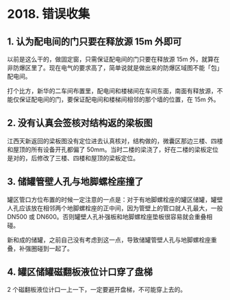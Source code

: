 # 2018. 错误收集

## 1. 认为配电间的门只要在释放源 15m 外即可
以前是这么干的，做固定窗，只需保证配电间的门只要在释放源 15m 外，就算在非防爆区里了。现在电气的要求高了，简单说就是做出来的防爆区域图不能「包」配电间。

打个比方，新华的二车间布置里，配电间和楼梯间在车间东面，南面有释放源，不能仅保证配电间的门，要保证配电间和楼梯间相邻的那个墙的位置，在 15m 外。

## 2. 没有认真会签核对结构返的梁板图
江西天新返回的梁板图没有定位进去认真核对，结构做的，微囊区那边三楼、四楼和屋顶的所有设备开孔都偏了 50mm。当时二楼的梁浇了，好在二楼的梁板定位是对的，后修改了三楼、四楼和屋顶的梁板定位。

## 3. 储罐管壁人孔与地脚螺栓座撞了
罐区管口方位布置的时候一定注意的一点是：对于有地脚螺栓座的罐区储罐，罐壁人孔应该放在相邻两个地脚螺栓座的正中间，因为管壁上的管口就人孔最大，一般 DN500 或 DN600。否则罐壁人孔补强板和地脚螺栓座垫板很容易就会重叠相碰。

新和成的储罐，之前自己没有考虑到这一点，导致储罐管壁人孔与地脚螺栓座重叠，补强圈碰到一起了。

## 4. 罐区储罐磁翻板液位计口穿了盘梯
2 个磁翻板液位计口一上一下，一定要避开盘梯，不可能穿上去的。

